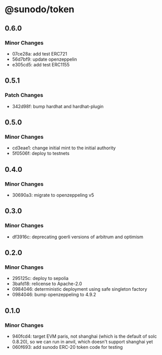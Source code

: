 # @sunodo/token

## 0.6.0

### Minor Changes

- 07ce28a: add test ERC721
- 56d7bf9: update openzeppelin
- e305cd5: add test ERC1155

## 0.5.1

### Patch Changes

- 342d98f: bump hardhat and hardhat-plugin

## 0.5.0

### Minor Changes

- cd3eae1: change initial mint to the initial authority
- 5f0506f: deploy to testnets

## 0.4.0

### Minor Changes

- 30690a3: migrate to openzeppeling v5

## 0.3.0

### Minor Changes

- df3916c: deprecating goerli versions of arbitrum and optimism

## 0.2.0

### Minor Changes

- 295125c: deploy to sepolia
- 3bafd18: relicense to Apache-2.0
- 0984046: deterministic deployment using safe singleton factory
- 0984046: bump openzeppeling to 4.9.2

## 0.1.0

### Minor Changes

- 940fcd4: target EVM paris, not shanghai (which is the default of solc 0.8.20), so we can run in anvil, which doesn't support shanghai yet
- 060f693: add sunodo ERC-20 token code for testing
